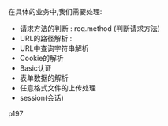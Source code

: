 在具体的业务中,我们需要处理:  

- 请求方法的判断 : req.method (判断请求方法)
- URL的路径解析 :
- URL中查询字符串解析
- Cookie的解析
- Basic认证
- 表单数据的解析
- 任意格式文件的上传处理
- session(会话)

p197